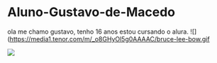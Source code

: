 # Aluno-Gustavo-de-Macedo
ola me chamo gustavo, tenho 16 anos estou cursando o alura.
![](https://media1.tenor.com/m/_o8GHyOl5g0AAAAC/bruce-lee-bow.gif

![](https://media1.tenor.com/m/YS05rtOt28IAAAAC/anthony-manchester-united.gif)
